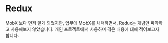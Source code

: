 # Redux

MobX 보다 먼저 알게 되었지만, 업무에 MobX를 채택하면서, Redux는 개념만 파악하고 사용해보지 않았습니다. 개인 프로젝트에서 사용하며 겪은 내용에 대해 적어보고자 합니다.
